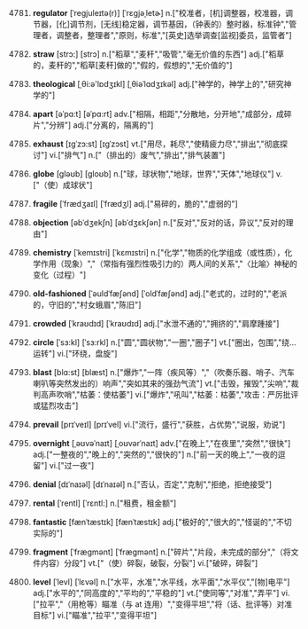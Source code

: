 4781. **regulator**
[ˈregjuleɪtə(r)]  [ˈrɛɡjəˌletɚ]
n.["校准者，[机]调整器，校准器，调节器，[化]调节剂，[无线]稳定器，调节基因，（钟表的）整时器，标准钟","管理者，调整者，整理者","原则，标准","[英史]选举调查[监视]委员，监管者"]  

4782. **straw**
[strɔ:]  [strɔ]
n.["稻草","麦秆","吸管","毫无价值的东西"]  adj.["稻草的，麦秆的","稻草[麦秆]做的","假的，假想的","无价值的"]  

4783. **theological**
[ˌθi:ə'lɒdʒɪkl]  [ˌθiəˈlɑdʒɪkəl]
adj.["神学的，神学上的","研究神学的"]  

4784. **apart**
[əˈpɑ:t]  [əˈpɑ:rt]
adv.["相隔，相距","分散地，分开地","成部分，成碎片","分辨"]  adj.["分离的，隔离的"]  

4785. **exhaust**
[ɪgˈzɔ:st]  [ɪɡˈzɔst]
vt.["用尽，耗尽","使精疲力尽","排出","彻底探讨"]  vi.["排气"]  n.["（排出的）废气","排出","排气装置"]  

4786. **globe**
[gləʊb]  [gloʊb]
n.["球，球状物","地球，世界","天体","地球仪"]  v.["（使）成球状"]  

4787. **fragile**
[ˈfrædʒaɪl]  [ˈfrædʒl]
adj.["易碎的，脆的","虚弱的"]  

4788. **objection**
[əbˈdʒekʃn]  [əbˈdʒɛkʃən]
n.["反对","反对的话，异议","反对的理由"]  

4789. **chemistry**
[ˈkemɪstri]  [ˈkɛmɪstri]
n.["化学","物质的化学组成（或性质），化学作用（现象）","（常指有强烈性吸引力的）两人间的关系","〈比喻〉神秘的变化（过程）"]  

4790. **old-fashioned**
[ˈəuldˈfæʃənd]  [ˈoldˈfæʃənd]
adj.["老式的，过时的","老派的，守旧的","村女蛾眉","陈旧"]  

4791. **crowded**
[ˈkraʊdɪd]  [ˈkraʊdɪd]
adj.["水泄不通的","拥挤的","肩摩踵接"]  

4792. **circle**
[ˈsɜ:kl]  [ˈsɜ:rkl]
n.["圆","圆状物","一圈","圈子"]  vt.["圈出，包围","绕…运转"]  vi.["环绕，盘旋"]  

4793. **blast**
[blɑ:st]  [blæst]
n.["爆炸","一阵（疾风等）","（吹奏乐器、哨子、汽车喇叭等突然发出的）响声","突如其来的强劲气流"]  vt.["击毁，摧毁","尖响","裁判高声吹哨","枯萎：使枯萎"]  vi.["爆炸","吼叫","枯萎：枯萎","攻击：严厉批评或猛烈攻击"]  

4794. **prevail**
[prɪˈveɪl]  [prɪˈvel]
vi.["流行，盛行","获胜，占优势","说服，劝说"]  

4795. **overnight**
[ˌəʊvəˈnaɪt]  [ˌoʊvərˈnaɪt]
adv.["在晚上","在夜里","突然","很快"]  adj.["一整夜的","晚上的","突然的","很快的"]  n.["前一天的晚上","一夜的逗留"]  vi.["过一夜"]  

4796. **denial**
[dɪˈnaɪəl]  [dɪˈnaɪəl]
n.["否认，否定","克制","拒绝，拒绝接受"]  

4797. **rental**
[ˈrentl]  [ˈrɛntl:]
n.["租费，租金额"]  

4798. **fantastic**
[fænˈtæstɪk]  [fænˈtæstɪk]
adj.["极好的","很大的","怪诞的","不切实际的"]  

4799. **fragment**
[ˈfrægmənt]  [ˈfræɡmənt]
n.["碎片","片段，未完成的部分","（将文件内容）分段"]  vt.["（使）碎裂，破裂，分裂"]  vi.["破碎，碎裂"]  

4800. **level**
[ˈlevl]  [ˈlɛvəl]
n.["水平，水准","水平线，水平面","水平仪","[物]电平"]  adj.["水平的","同高度的","平均的","平稳的"]  vt.["使同等","对准","弄平"]  vi.["拉平","（用枪等）瞄准（与 at 连用）","变得平坦","将（话、批评等）对准目标"]  vi.["瞄准","拉平","变得平坦"]  

